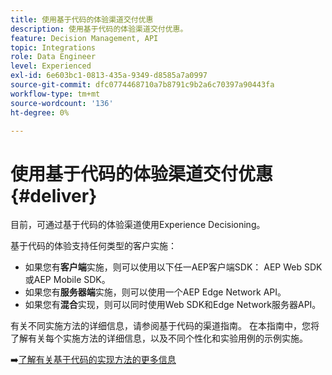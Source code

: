 ```yaml
---
title: 使用基于代码的体验渠道交付优惠
description: 使用基于代码的体验渠道交付优惠。
feature: Decision Management, API
topic: Integrations
role: Data Engineer
level: Experienced
exl-id: 6e603bc1-0813-435a-9349-d8585a7a0997
source-git-commit: dfc0774468710a7b8791c9b2a6c70397a90443fa
workflow-type: tm+mt
source-wordcount: '136'
ht-degree: 0%

---
```


# 使用基于代码的体验渠道交付优惠 {#deliver}

目前，可通过基于代码的体验渠道使用Experience Decisioning。

基于代码的体验支持任何类型的客户实施：

* 如果您有&#x200B;**客户端**&#x200B;实施，则可以使用以下任一AEP客户端SDK： AEP Web SDK或AEP Mobile SDK。
* 如果您有&#x200B;**服务器端**&#x200B;实施，则可以使用一个AEP Edge Network API。
* 如果您有&#x200B;**混合**&#x200B;实现，则可以同时使用Web SDK和Edge Network服务器API。

有关不同实施方法的详细信息，请参阅基于代码的渠道指南。 在本指南中，您将了解有关每个实施方法的详细信息，以及不同个性化和实验用例的示例实施。

➡️[了解有关基于代码的实现方法的更多信息](../../code-based/code-based-implementation-samples.md)

